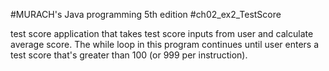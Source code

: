 #MURACH's Java programming 5th edition
#ch02_ex2_TestScore

test score application that takes test score inputs from user and calculate average score. 
The while loop in this program continues until user enters a test score that's greater than 100 (or 999 per instruction).
